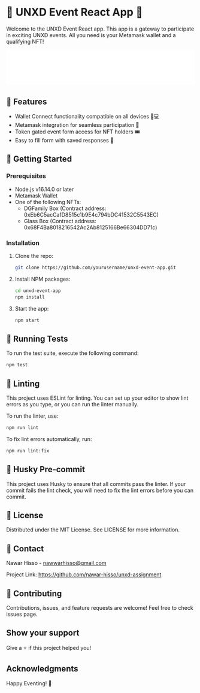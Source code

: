 # 🎉 UNXD Event React App 🎉

Welcome to the UNXD Event React app. This app is a gateway to participate in exciting UNXD events. All you need is your Metamask wallet and a qualifying NFT!

![UNXD Event App Preview](./public/logo_light.png)

## 🎯 Features

- Wallet Connect functionality compatible on all devices 📱💻
- Metamask integration for seamless participation 👛
- Token gated event form access for NFT holders 🎟
- Easy to fill form with saved responses 📝

## 🚀 Getting Started

### Prerequisites

- Node.js v16.14.0 or later
- Metamask Wallet
- One of the following NFTs:
  - DGFamily Box (Contract address: 0xEb6C5acCafD8515c1b9E4c794bDC41532C5543EC)
  - Glass Box (Contract address: 0x68F4Ba8018216542Ac2Ab8125166Be66304DD71c)

### Installation

1. Clone the repo:
   ```bash
   git clone https://github.com/yourusername/unxd-event-app.git
   ```
2. Install NPM packages:
   ```bash
   cd unxd-event-app
   npm install
   ```
3. Start the app:
   ```bash
   npm start
   ```

## 🔬 Running Tests

To run the test suite, execute the following command:

```bash
npm test
```

## 🧹 Linting

This project uses ESLint for linting. You can set up your editor to show lint errors as you type, or you can run the linter manually.

To run the linter, use:

```bash
npm run lint
```

To fix lint errors automatically, run:

```bash
npm run lint:fix
```

## 💼 Husky Pre-commit

This project uses Husky to ensure that all commits pass the linter. If your commit fails the lint check, you will need to fix the lint errors before you can commit.

## 📝 License

Distributed under the MIT License. See LICENSE for more information.

## 👥 Contact

Nawar Hisso - nawwarhisso@gmail.com

Project Link: https://github.com/nawar-hisso/unxd-assignment

## 🤝 Contributing

Contributions, issues, and feature requests are welcome! Feel free to check issues page.

## Show your support

Give a ⭐️ if this project helped you!

## Acknowledgments

Happy Eventing! 🥳
